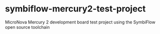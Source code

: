 # symbiflow-mercury2-test-project
MicroNova Mercury 2 development board test project using the SymbiFlow open source toolchain
